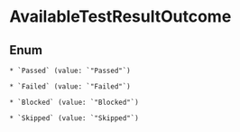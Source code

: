 
# AvailableTestResultOutcome

## Enum


    * `Passed` (value: `"Passed"`)

    * `Failed` (value: `"Failed"`)

    * `Blocked` (value: `"Blocked"`)

    * `Skipped` (value: `"Skipped"`)



